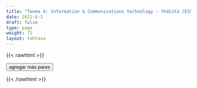 ```yaml
---
title: "Teema 4: Information & Communications technology - Yhdistä (ESS"
date: 2022-6-1
draft: false
type: page
weight: 71
layout: tehtava
---
```

{{< rawhtml >}}
<link rel="stylesheet" type="text/css" href="/css/yhdistely.css"/>
<div id="nappulat">
<button id="lisaa">
agregar más pares
</button>
</div>
<div id="kaikki"></div>
<div id="tehtava" class="grid grid-cols-2">
 <div><ul id="terms"> </ul></div>
 <div><ul id="defs"> </ul></div>

</div>


<script> 
 
 //Execute a JavaScript immediately after a page has been loaded
window.onload = function() {

  //Data for terms and definitions. This can be stored in a separate .js file, in a JSON file or here in the main file
    var data = {
    terms: [{
        
         index: 0, text: 'application'
    }, { index: 1, text: 'attachment'
    }, { index: 2, text: 'backspace'
    }, { index: 3, text: 'bold, boldface'
    }, { index: 4, text: 'bookmark'
    }, { index: 5, text: 'browser'
    }, { index: 6, text: 'cursor'
    }, { index: 7, text: 'desktop'
    }, { index: 8, text: 'directory'
    }, { index: 9, text: 'domain'
    }, { index: 10, text: 'emoji'
    }, { index: 11, text: 'file'
    }, { index: 12, text: 'firewall'
    }, { index: 13, text: 'folder'
    }, { index: 14, text: 'font'
    }, { index: 15, text: 'hashtag'
    }, { index: 16, text: 'header'
    }, { index: 17, text: 'hyperlink'
    }, { index: 18, text: 'icon'
    }, { index: 19, text: 'italics'
    }, { index: 20, text: 'search engine'
    }, { index: 21, text: 'software'
    }, { index: 22, text: 'spacebar'
    }, { index: 23, text: 'boot, reboot'
    }, { index: 24, text: 'charge'
    }, { index: 25, text: 'copy and paste'
    }, { index: 26, text: 'cut and paste'
    }, { index: 27, text: 'crash'
    }, { index: 28, text: 'delete'
    }, { index: 29, text: 'download'
    }, { index: 30, text: 'drag and drop'
    }, { index: 31, text: 'install'
    }, { index: 32, text: 'log in, log out'
    }, { index: 33, text: 'refresh'
    }, { index: 34, text: 'update'
    }, { index: 35, text: 'upload'
    }, { index: 36, text: 'charger'
    }, { index: 37, text: 'display, monitor'
    }, { index: 38, text: 'docking station'
    }, { index: 39, text: 'flash drive'
    }, { index: 40, text: 'hardware'
    }, { index: 41, text: 'headset'
    }, { index: 42, text: 'keyboard'
    }, { index: 43, text: 'laptop'
    }, { index: 44, text: 'screen'
    }, { index: 45, text: 'algorithm'
    }, { index: 46, text: 'artificial intelligence, AI'
    }, { index: 47, text: 'authentication'
    }, { index: 48, text: 'bandwidth'
    }, { index: 49, text: 'bit'
    }, { index: 50, text: 'broadband'
    }, { index: 51, text: 'byte'
    }, { index: 52, text: 'cookie'
    }, { index: 53, text: 'cyber safety, cyber security'
    }, { index: 54, text: 'encryption'
    }, { index: 55, text: 'malware'
    }, { index: 56, text: 'moderator'
    }, { index: 57, text: 'network'
    }, { index: 58, text: 'online'
    }, { index: 59, text: 'phishing'
    }, { index: 60, text: 'programming'
    }, { index: 61, text: 'spam'
    }, { index: 62, text: 'spreadsheet'
    }, { index: 63, text: 'spyware'
    }, { index: 64, text: 'Wi-Fi'
    }, { index: 65, text: 'word processing'

},

    ],
    definitions: [{
        index: 0, text: 'aplicación'
    }, { index: 1, text: 'archivo adjunto'
    }, { index: 2, text: 'retroceso'
    }, { index: 3, text: 'negrita, negritas'
    }, { index: 4, text: 'marcador'
    }, { index: 5, text: 'navegador'
    }, { index: 6, text: 'cursor'
    }, { index: 7, text: 'escritorio'
    }, { index: 8, text: 'directorio'
    }, { index: 9, text: 'dominio'
    }, { index: 10, text: 'emoji'
    }, { index: 11, text: 'archivo'
    }, { index: 12, text: 'firewall'
    }, { index: 13, text: 'carpeta'
    }, { index: 14, text: 'fuente'
    }, { index: 15, text: 'etiqueta de hashtag'
    }, { index: 16, text: 'encabezado'
    }, { index: 17, text: 'hipervínculo'
    }, { index: 18, text: 'icono'
    }, { index: 19, text: 'cursiva'
    }, { index: 20, text: 'motor de búsqueda'
    }, { index: 21, text: 'software'
    }, { index: 22, text: 'barra espaciadora'
    }, { index: 23, text: 'arranque, reinicio'
    }, { index: 24, text: 'cargar'
    }, { index: 25, text: 'copiar y pegar'
    }, { index: 26, text: 'cortar y pegar'
    }, { index: 27, text: 'crash, colapso'
    }, { index: 28, text: 'borrar'
    }, { index: 29, text: 'descargar'
    }, { index: 30, text: 'arrastrar y soltar'
    }, { index: 31, text: 'instalar'
    }, { index: 32, text: 'iniciar sesión, cerrar sesión'
    }, { index: 33, text: 'actualizar'
    }, { index: 34, text: 'actualización'
    }, { index: 35, text: 'subir'
    }, { index: 36, text: 'cargador'
    }, { index: 37, text: 'pantalla, monitor'
    }, { index: 38, text: 'estación de acoplamiento'
    }, { index: 39, text: 'memoria USB'
    }, { index: 40, text: 'hardware'
    }, { index: 41, text: 'auricular'
    }, { index: 42, text: 'teclado'
    }, { index: 43, text: 'computadora portátil'
    }, { index: 44, text: 'pantalla'
    }, { index: 45, text: 'algoritmo'
    }, { index: 46, text: 'inteligencia artificial, IA'
    }, { index: 47, text: 'autenticación'
    }, { index: 48, text: 'ancho de banda'
    }, { index: 49, text: 'bit'
    }, { index: 50, text: 'banda ancha'
    }, { index: 51, text: 'byte'
    }, { index: 52, text: 'cookie'
    }, { index: 53, text: 'ciberseguridad'
    }, { index: 54, text: 'encriptación'
    }, { index: 55, text: 'software malicioso'
    }, { index: 56, text: 'moderador'
    }, { index: 57, text: 'red'
    }, { index: 58, text: 'en línea'
    }, { index: 59, text: 'phishing'
    }, { index: 60, text: 'programación'
    }, { index: 61, text: 'correo no deseado'
    }, { index: 62, text: 'hoja de cálculo'
    }, { index: 63, text: 'programa espía'
    }, { index: 64, text: 'Wi-Fi'
    }, { index: 65, text: 'procesamiento de texto'

},

    ],
    //this creates matches for indexes. This is a sort of an Answer Sheet
    pairs: {
      0: 0,
      1: 1,
      2: 2,
      3: 3,
      4: 4,
      5: 5,
      6: 6,
      7: 7,
      8: 8,
      9: 9,
      10: 10,
      11: 11,
      12: 12,
      13: 13,
      14: 14,
      15: 15,
      16: 16,
      17: 17,
      18: 18,
      19: 19,
      20: 20,
      21: 21,
      22: 22,
      23: 23,
      24: 24,
      25: 25,
      26: 26,
      27: 27,
      28: 28,
      29: 29,
      30: 30,
      31: 31,
      32: 32,
      33: 33,
      34: 34,
      35: 35,
      36: 36,
      37: 37,
      38: 38,
      39: 39,
      40: 40,
      41: 41,
      42: 42,
      43: 43,
      44: 44,
      45: 45,
      46: 46,
      47: 47,
      48: 48,
      49: 49,
      50: 50,
      51: 51,
      52: 52,
      53: 53,
      54: 54,
      55: 55,
      56: 56,
      57: 57,
      58: 58,
      59: 59,
      60: 60,
      61: 61,
      62: 62,
      63: 63,
      64: 64,
      65: 65,
    }
  };
    
for (var a=[],i=0;i<66;++i) a[i]=i;

function shufflee(array) {
  var tmp, current, top = array.length;
  if(top) while(--top) {
    current = Math.floor(Math.random() * (top + 1));
    tmp = array[current];
    array[current] = array[top];
    array[top] = tmp;
  }
  return array;
}

a = shufflee(a);
  

  var selectedTerm = null, //to make sure none is selected onload
    selectedDef = null,
    termsContainer = document.querySelector("#terms"), //list of terms
    defsContainer = document.querySelector("#defs"); //list of definitions

  //This function takes two arguments, that is one term and one def to compare if they match. It returns True or False after compairing values of the "pairs" object property.     
  function isMatch(termIndex, defIndex) {
    return data.pairs[termIndex] === defIndex;
  }

  //This function adds HTML elements and content to the specified container (UL).
  function createListHTML(list, container) {
    container.innerHTML = ""; //first, clean up any existing LI elements
    for (var i = 0; i < 66; i++) {
      container.innerHTML = container.innerHTML + "<li data-index='" + list[i]["index"] + "'>" + "<span>" + list[i]["text"] + "</span>" + "</li>";

    }
  }

function addCSS(css){
  var elem=document.createElement('style');
  if(elem.styleSheet && !elem.sheet)elem.styleSheet.cssText=css;
  else elem.appendChild(document.createTextNode(css));
  document.getElementsByTagName('head')[0].appendChild(elem); 
}

  createListHTML(data.terms, termsContainer);
  createListHTML(data.definitions, defsContainer);

  //listen for a "click" event on a list of Terms and store the clicked object in the target object
  termsContainer.addEventListener("click", function(e) {
    var target = e.target.parentNode;
    if (target.className === "score")
      return;
    var termIndex = Number(target.getAttribute("data-index"));
    //the condition is that only one LI can be selected
    if (selectedTerm !== null && selectedTerm !== termIndex) {
      termsContainer.querySelector("li[data-index='" + selectedTerm + "']").removeAttribute("data-selected");
    }

    //deletion of the decoration
    if (target.hasAttribute("data-selected")) {
      target.removeAttribute("data-selected");
      selectedTerm = null;
    }
    //selecting on click	
    else {
      target.setAttribute("data-selected", true);
      selectedTerm = termIndex;
    }

    if (selectedTerm !== null && selectedDef !== null) {
      var term = document.querySelector("#terms [data-index='" + selectedTerm + "']");
      var def = document.querySelector("#defs [data-index='" + selectedDef + "']");
      if (isMatch(selectedTerm, selectedDef)) {
				term.className = "score";
        def.className = "score";
  			numero++;
   			term.style.order = (numero);
   			def.style.order = (numero);
            }
      selectedTerm = null;
      selectedDef = null;
      term.removeAttribute("data-selected");
      def.removeAttribute("data-selected");
			    }
  })

  defsContainer.addEventListener("click", function(e) {
    var target = e.target.parentNode;
    if (target.className === "score")
      return;
    var defIndex = Number(target.getAttribute("data-index"));
    var defText = Number(target.getAttribute("data-index"))

    if (selectedDef !== null && selectedDef !== defIndex) {
      defsContainer.querySelector("li[data-index='" + selectedDef + "']").removeAttribute("data-selected");
    }

    if (target.hasAttribute("data-selected"))
      target.removeAttribute("data-selected");
    else
      target.setAttribute("data-selected", true);
    selectedDef = Number(target.getAttribute("data-index"));
    if (selectedTerm !== null && selectedDef !== null) {
      //var term = document.querySelector("#terms [data-index='"+selectedTerm+"']");
      var term = termsContainer.querySelector("[data-index='" + selectedTerm + "']");
      //var def = document.querySelector("#defs [data-index='"+selectedDef+"']");
      var def = defsContainer.querySelector("[data-index='" + selectedDef + "']");
      if (isMatch(selectedTerm, selectedDef)) {
				term.className = "score";
        def.className = "score";
  			numero++;
   			term.style.order = (numero);
   			def.style.order = (numero);
       }
      
      selectedTerm = null; //poista napautusten valinta
      selectedDef = null; //poista napautusten valinta
      term.removeAttribute("data-selected");
      def.removeAttribute("data-selected");
    }
  })

  function shuffle() {
    randomSort(data.terms)
    randomSort(data.definitions)
    createListHTML(data.terms, termsContainer)
    createListHTML(data.definitions, defsContainer)
    addCSS("div#tehtava li[data-index]{display: none;}")
    addCSS("div#tehtava li[data-index='" + a[0] + "']{display: flex;}")
		addCSS("div#tehtava li[data-index='" + a[1] + "']{display: flex;}")
    addCSS("div#tehtava li[data-index='" + a[2] + "']{display: flex;}")
    addCSS("div#tehtava li[data-index='" + a[3] + "']{display: flex;}")
    addCSS("div#tehtava li[data-index='" + a[4] + "']{display: flex;}")
    addCSS("div#tehtava li[data-index='" + a[5] + "']{display: flex;}")
  }
  
  
  
  function randomSort(array) {
    var currentIndex = array.length,
      temporaryValue, randomIndex;

    // While there remain elements to shuffle...

    while (currentIndex !== 0) {

      // Pick a remaining element...
      randomIndex = Math.floor(Math.random() * currentIndex);
      currentIndex -= 1;

      // And swap it with the current element. SWAP
      temporaryValue = array[currentIndex];
      array[currentIndex] = array[randomIndex];
      array[randomIndex] = temporaryValue;
    }

    return array;
  }

  shuffle(); 
  
document.getElementById("lisaa").addEventListener("click", function() {
        h++;
        addCSS("div#tehtava li[data-index='" + a[h] + "']{display: flex;}")
				h++;
        addCSS("div#tehtava li[data-index='" + a[h] + "']{display: flex;}")
				h++;
        addCSS("div#tehtava li[data-index='" + a[h] + "']{display: flex;}")
				h++;
        addCSS("div#tehtava li[data-index='" + a[h] + "']{display: flex;}")
				h++;
        addCSS("div#tehtava li[data-index='" + a[h] + "']{display: flex;}")
				h++;
        addCSS("div#tehtava li[data-index='" + a[h] + "']{display: flex;}")
if(h>70){$("#kaikki").html("Kaikki lisätty jo!"); }      })
  }

var numero = 0;
var h = 6;
</script>
{{< /rawhtml >}}